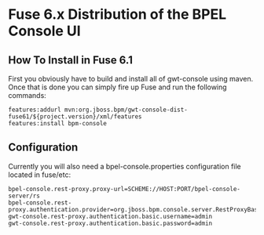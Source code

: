 # Fuse 6.x Distribution of the BPEL Console UI

## How To Install in Fuse 6.1

First you obviously have to build and install all of gwt-console using maven.  Once
that is done you can simply fire up Fuse and run the following commands:

    features:addurl mvn:org.jboss.bpm/gwt-console-dist-fuse61/${project.version}/xml/features
    features:install bpm-console

## Configuration

Currently you will also need a bpel-console.properties configuration file located in 
fuse/etc:

    bpel-console.rest-proxy.proxy-url=SCHEME://HOST:PORT/bpel-console-server/rs
    bpel-console.rest-proxy.authentication.provider=org.jboss.bpm.console.server.RestProxyBasicAuthProvider
    gwt-console.rest-proxy.authentication.basic.username=admin
    gwt-console.rest-proxy.authentication.basic.password=admin
